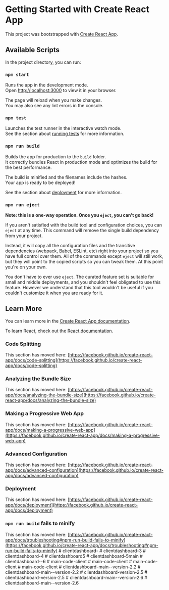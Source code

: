 # Getting Started with Create React App

This project was bootstrapped with [Create React App](https://github.com/facebook/create-react-app).

## Available Scripts

In the project directory, you can run:

### `npm start`

Runs the app in the development mode.\
Open [http://localhost:3000](http://localhost:3000) to view it in your browser.

The page will reload when you make changes.\
You may also see any lint errors in the console.

### `npm test`

Launches the test runner in the interactive watch mode.\
See the section about [running tests](https://facebook.github.io/create-react-app/docs/running-tests) for more information.

### `npm run build`

Builds the app for production to the `build` folder.\
It correctly bundles React in production mode and optimizes the build for the best performance.

The build is minified and the filenames include the hashes.\
Your app is ready to be deployed!

See the section about [deployment](https://facebook.github.io/create-react-app/docs/deployment) for more information.

### `npm run eject`

**Note: this is a one-way operation. Once you `eject`, you can't go back!**

If you aren't satisfied with the build tool and configuration choices, you can `eject` at any time. This command will remove the single build dependency from your project.

Instead, it will copy all the configuration files and the transitive dependencies (webpack, Babel, ESLint, etc) right into your project so you have full control over them. All of the commands except `eject` will still work, but they will point to the copied scripts so you can tweak them. At this point you're on your own.

You don't have to ever use `eject`. The curated feature set is suitable for small and middle deployments, and you shouldn't feel obligated to use this feature. However we understand that this tool wouldn't be useful if you couldn't customize it when you are ready for it.

## Learn More

You can learn more in the [Create React App documentation](https://facebook.github.io/create-react-app/docs/getting-started).

To learn React, check out the [React documentation](https://reactjs.org/).

### Code Splitting

This section has moved here: [https://facebook.github.io/create-react-app/docs/code-splitting](https://facebook.github.io/create-react-app/docs/code-splitting)

### Analyzing the Bundle Size

This section has moved here: [https://facebook.github.io/create-react-app/docs/analyzing-the-bundle-size](https://facebook.github.io/create-react-app/docs/analyzing-the-bundle-size)

### Making a Progressive Web App

This section has moved here: [https://facebook.github.io/create-react-app/docs/making-a-progressive-web-app](https://facebook.github.io/create-react-app/docs/making-a-progressive-web-app)

### Advanced Configuration

This section has moved here: [https://facebook.github.io/create-react-app/docs/advanced-configuration](https://facebook.github.io/create-react-app/docs/advanced-configuration)

### Deployment

This section has moved here: [https://facebook.github.io/create-react-app/docs/deployment](https://facebook.github.io/create-react-app/docs/deployment)

### `npm run build` fails to minify

This section has moved here: [https://facebook.github.io/create-react-app/docs/troubleshooting#npm-run-build-fails-to-minify](https://facebook.github.io/create-react-app/docs/troubleshooting#npm-run-build-fails-to-minify)
#   c l i e n t d a s h b o a r d -  
 #   c l i e n t d a s h b o a r d - 3  
 #   c l i e n t d a s h b o a r d - 4  
 #   c l i e n t d a s h b o a r d 5  
 #   c l i e n t d a s h b o a r d - 5 m a i n  
 #   c l i e n t d a s h b o a r d - - 6  
 #   m a i n - c o d e - c l i e n t  
 #   m a i n - c o d e - c l i e n t  
 #   m a i n - c o d e - c l i e n t  
 #   m a i n - c o d e - c l i e n t  
 #   c l i e n t d a s h b o a r d - m a i n - - v e r s i o n - 2 . 2  
 #   c l i e n t d a s h b o a r d - m a i n - - v e r s i o n - 2 . 2  
 #   c l i e n t d a s h b o a r d - v e r s i o n - 2 . 5  
 #   c l i e n t d a s h b o a r d - v e r s i o n - 2 . 5  
 #   c l i e n t d a s h b o a r d - m a i n - - v e r s i o n - 2 . 6  
 #   c l i e n t d a s h b o a r d - m a i n - - v e r s i o n - 2 . 6  
 